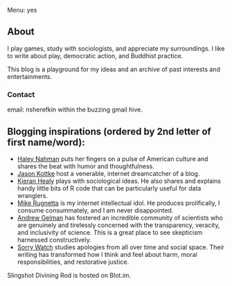 Menu: yes

## About

I play games, study with sociologists, and appreciate my surroundings. I like to write about play, democratic action, and Buddhist practice.

This blog is a playground for my ideas and an archive of past interests and entertainments. 

### Contact

email: nsherefkin within the buzzing gmail hive.

## Blogging inspirations (ordered by 2nd letter of first name/word):

- [Haley Nahman](https://haleynahman.substack.com) puts her fingers on a pulse of American culture and shares the beat with humor and thoughtfulness.
- [Jason Kottke](https://kottke.org/) host a venerable, internet dreamcatcher of a blog.
- [Kieran Healy](https://kieranhealy.org/blog/) plays with sociological ideas. He also shares and explains handy little bits of R code that can be particularly useful for data wranglers.
- [Mike Rugnetta](https://rugnetta.com) is my internet intellectual idol. He produces prolifically, I consume consummately, and I am never disappointed.
- [Andrew Gelman](https://statmodeling.stat.columbia.edu) has fostered an incredible community of scientists who are genuinely and tirelessly concerned with the transparency, veracity, and inclusivity of science. This is a great place to see skepticism harnessed constructively. 
- [Sorry Watch](https://sorrywatch.com) studies apologies from all over time and social space. Their writing has transformed how I think and feel about harm, moral responsibilities, and restorative justice.

Slingshot Divining Rod is hosted on Blot.im.